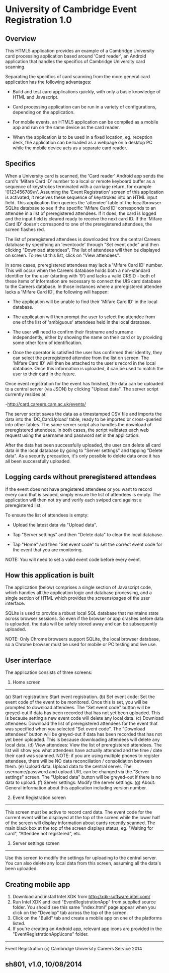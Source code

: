 University of Cambridge Event Registration 1.0
==============================================

Overview
--------
This HTML5 application provides an example of a Cambridge University card 
processing application based around 'Card reader', an Android application that 
handles the specifics of Cambridge University card scanning. 

Separating the specifics of card scanning from the more general card 
application has the following advantages:

- Build and test card applications quickly, with only a basic knowledge 
of HTML and Javascript. 

- Card processing application can be run in a variety of configurations, 
depending on the application. 

- For mobile events, an HTML5 application can be compiled as a mobile app and 
run on the same device as the card reader. 

- When the application is to be used in a fixed location, eg. reception desk, 
the application can be loaded as a webpage on a desktop PC while the mobile 
device acts as a separate card reader. 


Specifics
---------
When a University card is scanned, the 'Card reader' Android app sends the 
card's 'Mifare Card ID' number to a local or remote keyboard buffer as 
a sequence of keystrokes terminated with a carriage return, for example 
'0123456789\n'. Assuming the 'Event Registration' screen of this application 
is activated, it receives these sequence of keystrokes into an HTML input 
field. This application then queries the 'attendee' table of the 
local/browser SQLite database to see if the specific 'Mifare Card ID' 
corresponds to an attendee in a list of preregistered attendees. If it 
does, the card is logged and the input field is cleared ready to receive 
the next card ID. If the 'Mifare Card ID' doesn't correspond to one of the 
preregistered attendees, the screen flashes red.

The list of preregistered attendees is downloaded from the central Careers 
database by specifying an 'eventcode' through "Set event code" and then 
clicking "Download attendees". The list of attendees will then be 
displayed on screen. To revisit this list, click on "View attendees".

In some cases, preregistered attendees may lack a 'Mifare Card ID' number. 
This will occur when the Careers database holds both a non-standard 
identifier for the user (starting with '9') and lacks a valid CRSID - 
both of these items of information are necessary to connect the UIS card 
database to the Careers database. In those instances where a preregistered 
attendee lacks a 'Mifare Card ID', the following will happen:

- The application will be unable to find their 'Mifare Card ID' in the 
local database.

- The application will then prompt the user to select the attendee from 
one of the list of 'ambiguous' attendees held in the local database. 

- The user will need to confirm their firstname and surname independently, 
either by showing the name on their card or by providing some other form 
of identification.

- Once the operator is satisfied the user has confirmed their identity, 
they can select the preregistered attendee from the list on screen. The 
'Mifare Card ID' will then be attached to the user's record in the 
local database. Once this information is uploaded, it can be used to 
match the user to their card in the future.

Once event registration for the event has finished, the data can be 
uploaded to a central server (via JSON) by clicking "Upload data". 
The server script currently resides at:

-http://card.careers.cam.ac.uk/events/
 
The server script saves the data as a timestamped CSV file and 
imports the data into the 'DC_CardUpload' table, ready to be imported 
or cross-queried into other tables. The same server script also handles 
the download of preregistered attendees. In both cases, the script 
validates each web request using the username and password set in the 
application.

After the data has been successfully uploaded, the user can delete all card 
data in the local database by going to "Server settings" and tapping 
"Delete data". As a security precaution, it's only possible to delete data 
once it has all been successfully uploaded.


Logging cards without preregistered attendees
---------------------------------------------
If the event does not have pregistered attendees or you want to record 
every card that is swiped, simply ensure the list of attendees is empty. 
The application will then not try and verify each swiped card 
against a preregistered list. 

To ensure the list of attendees is empty:

- Upload the latest data via "Upload data".

- Tap "Server settings" and then "Delete data" to clear the local database.

- Tap "Home" and then "Set event code" to set the correct event code for 
the event that you are monitoring. 

NOTE: You will need to set a valid event code before every event.


How this application is built
-----------------------------
The application (below) comprises a single section of Javascript code, which 
handles all the application logic and database processing, and a single 
section of HTML which provides the screens/pages of the user interface. 

SQLite is used to provide a robust local SQL database that maintains state 
across browser sessions. So even if the browser or app crashes before data 
is uploaded, the data will be safely stored away and can be subsequently 
uploaded.

NOTE: Only Chrome browsers support SQLite, the local browser database, so 
a Chrome browser must be used for mobile or PC testing and live use.


User interface
--------------
The application consists of three screens:

1. Home screen
--------------
(a) Start registration: Start event registration.
(b) Set event code: Set the event code of the event to be monitored. 
Once this is set, you will be prompted to download attendees. The 
"Set event code" button will be greyed-out if data has been recorded that 
has not yet been uploaded. This is because setting a new event code will 
delete any local data.
(c) Download attendees: Download the list of preregistered attendees 
for the event that was specified when you selected "Set event code". The 
"Download attendees" button will be greyed-out if data has been recorded 
that has not yet been uploaded. This is because downloading attendees will 
delete any local data.
(d) View attendees: View the list of preregistered attendees. The 
list will show you what attendees have actually attended and the time 
/ date their card was scanned. NOTE: if you are using multiple phones to 
register attendees, there will be NO data reconciliation / consolidation 
between them.
(e) Upload data: Upload data to the central server. The username/password 
and upload URL can be changed via the "Server settings" screen. The 
"Upload data" button will be greyed-out if there is no data to upload.
(f) Server settings: Modify the server settings.
(g) About: General information about this application including version 
number.

2. Event Registration screen
----------------------------
This screen must be active to record card data. The event code for the 
current event will be displayed at the top of the screen while the lower 
half of the screen will display information about cards recently scanned. 
The main black box at the top of the screen displays status, eg. "Waiting 
for card", "Attendee not registered", etc.

3. Server settings screen
-------------------------
Use this screen to modify the settings for uploading to the central 
server. You can also delete any local data from this screen, assuming 
all the data's been uploaded.


Creating mobile app
-------------------
1. Download and install Intel XDK from http://xdk-software.intel.com/
2. Run Intel XDK and load "EventRegistrationApp" from supplied source folder. 
You should see this same "index.html" page appear when you click on the 
"Develop" tab across the top of the screen.
3. Click on the "Build" tab and create a mobile app on one of the platforms 
listed.
4. If you're creating an Android app, relevant app icons are provided in the 
"EventRegistrationApp\icons" folder.

-------------------------------------------------------------------------------
Event Registration (c) Cambridge University Careers Service 2014

sh801, v1.0, 10/08/2014
-------------------------------------------------------------------------------
